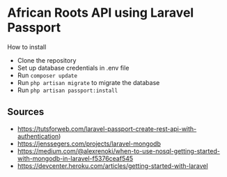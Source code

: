 # African Roots API using Laravel Passport  
How to install
 - Clone the repository
 - Set up database credentials in .env file
 - Run `composer update`
 - Run `php artisan migrate` to migrate the database
 - Run `php artisan passport:install`


## Sources 

- https://tutsforweb.com/laravel-passport-create-rest-api-with-authentication)
- https://jenssegers.com/projects/laravel-mongodb
- https://medium.com/@alexrenoki/when-to-use-nosql-getting-started-with-mongodb-in-laravel-f5376ceaf545
- https://devcenter.heroku.com/articles/getting-started-with-laravel